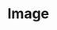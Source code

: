 <script setup>
import ShapeProps from "../../../../src/components/ShapeProps.vue";
</script>

# Image

<ShapeProps :shapeName="'Image'" />
